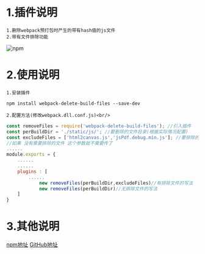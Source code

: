 # 1.插件说明
	1.删除webpack预打包时产生的带有hash值的js文件
	2.带有文件排除功能
	
![npm](https://img.shields.io/npm/dm/localeval.svg)

# 2.使用说明
	1.安装插件
```shell
npm install webpack-delete-build-files --save-dev
```
	2.配置方法(修改webpack.dll.conf.js)<br/>
```javascript
const removeFiles = require('webpack-delete-build-files'); //引入插件
const perBuildDir = './static/js/'; //要删除的文件目录(根据实际情况配置)
const excludeFiles = ['html2canvas.js','jsPdf.debug.min.js']; //要排除的文件 避免误删
//如果 没有需要排除的文件 这个参数就不需要传了  
......
module.exports = {
	......
	......
	plugins : [
		......
			new removeFiles(perBuildDir,excludeFiles)//有排除文件的写法
			new removeFiles(perBuildDir)//无排除文件的写法
	]
}
```

# 3.其他说明
[npm地址](https://www.npmjs.com/package/webpack-delete-build-files)
[GitHub地址](https://github.com/wangfpp/webpack-delete-build-files)
